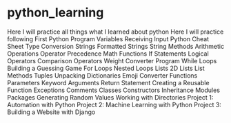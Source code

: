 # python_learning
 Here I will practice all things what I learned about python
Here I will practice following 
        First Python Program
        Variables
        Receiving Input
        Python Cheat Sheet 
        Type Conversion
        Strings
        Formatted Strings
        String Methods
        Arithmetic Operations
        Operator Precedence
        Math Functions
        If Statements
        Logical Operators
        Comparison Operators
        Weight Converter Program 
        While Loops
        Building a Guessing Game
        For Loops
        Nested Loops
        Lists
        2D Lists
        List Methods
        Tuples
        Unpacking
        Dictionaries
        Emoji Converter
        Functions
        Parameters
        Keyword Arguments 
        Return Statement
        Creating a Reusable Function 
        Exceptions
        Comments
        Classes
        Constructors
        Inheritance
        Modules
        Packages
        Generating Random Values
        Working with Directories
        Project 1: Automation with Python
        Project 2: Machine Learning with Python 
        Project 3: Building a Website with Django
